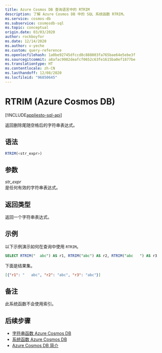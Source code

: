 ```yaml
---
title: Azure Cosmos DB 查询语言中的 RTRIM
description: 了解 Azure Cosmos DB 中的 SQL 系统函数 RTRIM。
ms.service: cosmos-db
ms.subservice: cosmosdb-sql
ms.topic: conceptual
origin.date: 03/03/2020
author: rockboyfor
ms.date: 12/14/2020
ms.author: v-yeche
ms.custom: query-reference
ms.openlocfilehash: 1a0be92745dfccd8c888003fa765bae64e5ebe3f
ms.sourcegitcommit: a8afac9982deafcf0652c63fe1615ba0ef1877be
ms.translationtype: HT
ms.contentlocale: zh-CN
ms.lasthandoff: 12/08/2020
ms.locfileid: "96850645"
---
```

# <a name="rtrim-azure-cosmos-db"></a>RTRIM (Azure Cosmos DB)
[!INCLUDE[appliesto-sql-api](includes/appliesto-sql-api.md)]

 返回删除尾随空格后的字符串表达式。  

## <a name="syntax"></a>语法

```sql
RTRIM(<str_expr>)  
```  

## <a name="arguments"></a>参数

*str_expr*  
  是任何有效的字符串表达式。  

## <a name="return-types"></a>返回类型

  返回一个字符串表达式。  

## <a name="examples"></a>示例

  以下示例演示如何在查询中使用 `RTRIM`。  

```sql
SELECT RTRIM("  abc") AS r1, RTRIM("abc") AS r2, RTRIM("abc   ") AS r3  
```  

 下面是结果集。  

```json
[{"r1": "   abc", "r2": "abc", "r3": "abc"}]  
```  

## <a name="remarks"></a>备注

此系统函数不会使用索引。

## <a name="next-steps"></a>后续步骤

- [字符串函数 Azure Cosmos DB](sql-query-string-functions.md)
- [系统函数 Azure Cosmos DB](sql-query-system-functions.md)
- [Azure Cosmos DB 简介](introduction.md)

<!-- Update_Description: update meta properties, wording update, update link -->